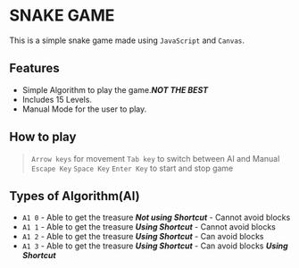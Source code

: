 # SNAKE GAME
This is a simple snake game made using `JavaScript` and `Canvas`.

## Features
* Simple Algorithm to play the game.***NOT THE BEST***
* Includes 15 Levels.
* Manual Mode for the user to play.

## How to play
> `Arrow keys` for movement
> `Tab key` to switch between AI and Manual
> `Escape Key` `Space Key` `Enter Key` to start and stop game 

## Types of Algorithm(AI)
* `A1 0` - Able to get the treasure ***Not using Shortcut***
		 - Cannot avoid blocks	
* `A1 1` - Able to get the treasure ***Using Shortcut***
		 - Cannot avoid blocks
* `A1 2` - Able to get the treasure ***Using Shortcut***
		 - Can avoid blocks
* `A1 3` - Able to get the treasure ***Using Shortcut***
		 - Can avoid blocks ***Using Shortcut***
